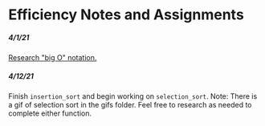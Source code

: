 # Efficiency Notes and Assignments

##### _4/1/21_
[Research "big O" notation.][1]

##### _4/12/21_
Finish `insertion_sort` and begin working on `selection_sort`. 
Note: There is a gif of selection sort in the gifs folder. Feel free to research as needed to complete either function.

[1]: https://rob-bell.net/2009/06/a-beginners-guide-to-big-o-notation